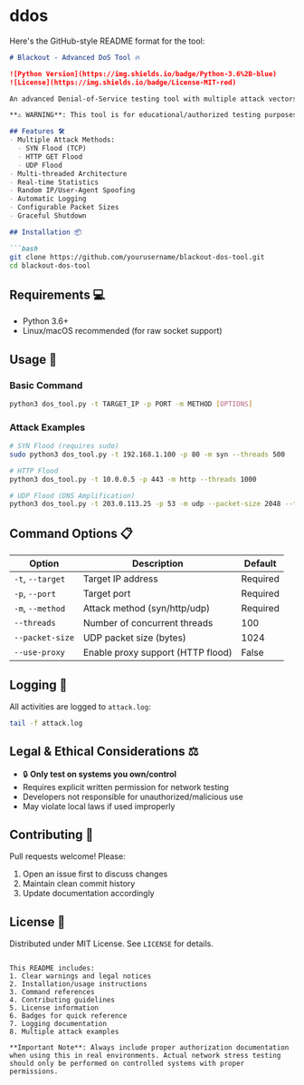 # ddos
Here's the GitHub-style README format for the tool:

```markdown
# Blackout - Advanced DoS Tool 🔥

![Python Version](https://img.shields.io/badge/Python-3.6%2B-blue)
![License](https://img.shields.io/badge/License-MIT-red)

An advanced Denial-of-Service testing tool with multiple attack vectors and real-time monitoring.

**⚠️ WARNING**: This tool is for educational/authorized testing purposes only. Misuse is illegal. Developers assume no liability.

## Features 🛠️
- Multiple Attack Methods:
  - SYN Flood (TCP)
  - HTTP GET Flood
  - UDP Flood
- Multi-threaded Architecture
- Real-time Statistics
- Random IP/User-Agent Spoofing
- Automatic Logging
- Configurable Packet Sizes
- Graceful Shutdown

## Installation 📦

```bash
git clone https://github.com/yourusername/blackout-dos-tool.git
cd blackout-dos-tool
```

## Requirements 💻
- Python 3.6+
- Linux/macOS recommended (for raw socket support)

## Usage 🚀

### Basic Command
```bash
python3 dos_tool.py -t TARGET_IP -p PORT -m METHOD [OPTIONS]
```

### Attack Examples
```bash
# SYN Flood (requires sudo)
sudo python3 dos_tool.py -t 192.168.1.100 -p 80 -m syn --threads 500

# HTTP Flood
python3 dos_tool.py -t 10.0.0.5 -p 443 -m http --threads 1000

# UDP Flood (DNS Amplification)
python3 dos_tool.py -t 203.0.113.25 -p 53 -m udp --packet-size 2048 --threads 800
```

## Command Options 📋

| Option            | Description                          | Default  |
|-------------------|--------------------------------------|----------|
| `-t`, `--target`  | Target IP address                    | Required |
| `-p`, `--port`    | Target port                          | Required |
| `-m`, `--method`  | Attack method (syn/http/udp)         | Required |
| `--threads`       | Number of concurrent threads         | 100      |
| `--packet-size`   | UDP packet size (bytes)              | 1024     |
| `--use-proxy`     | Enable proxy support (HTTP flood)    | False    |

## Logging 📝
All activities are logged to `attack.log`:
```bash
tail -f attack.log
```

## Legal & Ethical Considerations ⚖️
- 🔒 **Only test on systems you own/control**
- Requires explicit written permission for network testing
- Developers not responsible for unauthorized/malicious use
- May violate local laws if used improperly

## Contributing 🤝
Pull requests welcome! Please:
1. Open an issue first to discuss changes
2. Maintain clean commit history
3. Update documentation accordingly

## License 📄
Distributed under MIT License. See `LICENSE` for details.

```

This README includes:
1. Clear warnings and legal notices
2. Installation/usage instructions
3. Command references
4. Contributing guidelines
5. License information
6. Badges for quick reference
7. Logging documentation
8. Multiple attack examples

**Important Note**: Always include proper authorization documentation when using this in real environments. Actual network stress testing should only be performed on controlled systems with proper permissions.
